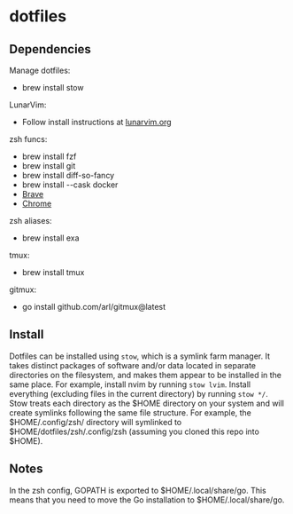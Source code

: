# dotfiles

## Dependencies

Manage dotfiles:
* brew install stow


LunarVim:
* Follow install instructions at [lunarvim.org](https://www.lunarvim.org/01-installing.html)

zsh funcs:
* brew install fzf
* brew install git
* brew install diff-so-fancy
* brew install --cask docker
* [Brave](https://brave.com/download/)
* [Chrome](https://www.google.com/chrome/)


zsh aliases:
* brew install exa

tmux:
* brew install tmux

gitmux:
* go install github.com/arl/gitmux@latest

## Install

Dotfiles can be installed using `stow`, which  is a symlink farm manager. It takes distinct packages of software and/or
data located in separate directories on the filesystem, and makes them appear to be installed in the same place. For 
example, install nvim by running `stow lvim`. Install everything (excluding files in the current directory) by running `stow */`.
Stow treats each directory as the $HOME directory on your system and will create symlinks following the same file structure. 
For example, the $HOME/.config/zsh/ directory will symlinked to $HOME/dotfiles/zsh/.config/zsh (assuming you cloned this
repo into $HOME).

## Notes

In the zsh config, GOPATH is exported to $HOME/.local/share/go. This means that you need to move the Go installation to $HOME/.local/share/go.
